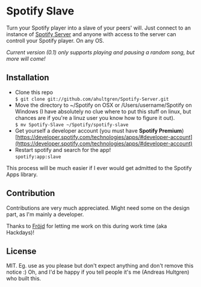 # Spotify Slave

Turn your Spotify player into a slave of your peers' will. Just connect to an instance of [Spotify Server](https://github.com/ahultgren/Spotify-Server) and anyone with access to the server can controll your Spotify player. On any OS.

_Current version (0.1) only supports playing and pausing a random song, but more will come!_

## Installation

* Clone this repo  
    `$ git clone git://github.com/ahultgren/Spotify-Server.git`
* Move the directory to ~/Spotify on OSX or /Users/username/Spotify on Windows (I have absolutely no clue where to put this stuff on linux, but chances are if you're a linuz user you know how to figure it out).  
    `$ mv Spotify-Slave ~/Spotify/spotify-slave`
* Get yourself a developer account (you must have **Spotify Premium**)  
	[https://developer.spotify.com/technologies/apps/#developer-account](https://developer.spotify.com/technologies/apps/#developer-account)
* Restart spotify and search for the app!  
	`spotify:app:slave`

This process will be much easier if I ever would get admitted to the Spotify Apps library.

## Contribution

Contributions are very much appreciated. Might need some on the design part, as I'm mainly a developer.

Thanks to [Fröjd](http://frojd.se) for letting me work on this during work time (aka Hackdays)!

## License

MIT. Eg. use as you please but don't expect anything and don't remove this notice :)
Oh, and I'd be happy if you tell people it's me (Andreas Hultgren) who built this.